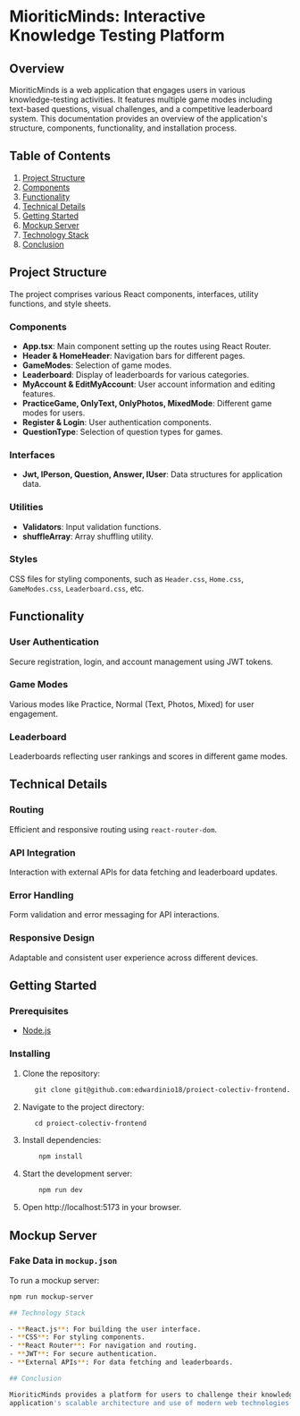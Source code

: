 # MioriticMinds: Interactive Knowledge Testing Platform

## Overview

MioriticMinds is a web application that engages users in various knowledge-testing activities. It features multiple game
modes including text-based questions, visual challenges, and a competitive leaderboard system. This documentation
provides an overview of the application's structure, components, functionality, and installation process.

## Table of Contents

1. [Project Structure](#project-structure)
2. [Components](#components)
3. [Functionality](#functionality)
4. [Technical Details](#technical-details)
5. [Getting Started](#getting-started)
6. [Mockup Server](#mockup-server)
7. [Technology Stack](#technology-stack)
8. [Conclusion](#conclusion)

## Project Structure

The project comprises various React components, interfaces, utility functions, and style sheets.

### Components

- **App.tsx**: Main component setting up the routes using React Router.
- **Header & HomeHeader**: Navigation bars for different pages.
- **GameModes**: Selection of game modes.
- **Leaderboard**: Display of leaderboards for various categories.
- **MyAccount & EditMyAccount**: User account information and editing features.
- **PracticeGame, OnlyText, OnlyPhotos, MixedMode**: Different game modes for users.
- **Register & Login**: User authentication components.
- **QuestionType**: Selection of question types for games.

### Interfaces

- **Jwt, IPerson, Question, Answer, IUser**: Data structures for application data.

### Utilities

- **Validators**: Input validation functions.
- **shuffleArray**: Array shuffling utility.

### Styles

CSS files for styling components, such as `Header.css`, `Home.css`, `GameModes.css`, `Leaderboard.css`, etc.

## Functionality

### User Authentication

Secure registration, login, and account management using JWT tokens.

### Game Modes

Various modes like Practice, Normal (Text, Photos, Mixed) for user engagement.

### Leaderboard

Leaderboards reflecting user rankings and scores in different game modes.

## Technical Details

### Routing

Efficient and responsive routing using `react-router-dom`.

### API Integration

Interaction with external APIs for data fetching and leaderboard updates.

### Error Handling

Form validation and error messaging for API interactions.

### Responsive Design

Adaptable and consistent user experience across different devices.

## Getting Started

### Prerequisites

- [Node.js](https://nodejs.org/en/)

### Installing

1. Clone the repository:
   ```bash
      git clone git@github.com:edwardinio18/proiect-colectiv-frontend.git
2. Navigate to the project directory:
   ```bash
      cd proiect-colectiv-frontend
3. Install dependencies:
   ```bash
       npm install
4. Start the development server:
   ```bash
       npm run dev
5. Open http://localhost:5173 in your browser.

## Mockup Server

### Fake Data in `mockup.json`

To run a mockup server:

```bash
npm run mockup-server

## Technology Stack

- **React.js**: For building the user interface.
- **CSS**: For styling components.
- **React Router**: For navigation and routing.
- **JWT**: For secure authentication.
- **External APIs**: For data fetching and leaderboards.

## Conclusion

MioriticMinds provides a platform for users to challenge their knowledge in a fun and interactive environment. The
application's scalable architecture and use of modern web technologies ensure a robust and engaging user experience.
```
